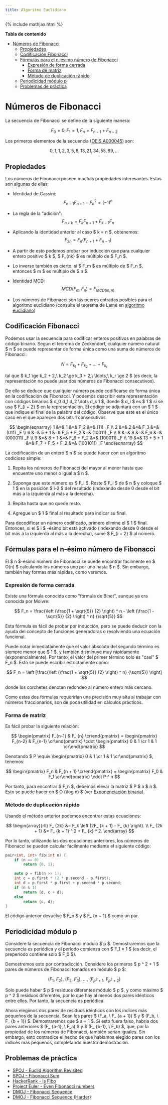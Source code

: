 ```yaml
---
title: Algoritmo Euclidiano
---
```

{% include mathjax.html %}

**Tabla de contenido**

- [Números de Fibonacci](#números-de-fibonacci)
  - [Propiedades](#propiedades)
  - [Codificación Fibonacci](#codificación-fibonacci)
  - [Fórmulas para el n-ésimo número de Fibonacci](#fórmulas-para-el-n-ésimo-número-de-fibonacci)
    - [Expresión de forma cerrada](#expresión-de-forma-cerrada)
    - [Forma de matriz](#forma-de-matriz)
    - [Método de duplicación rápido](#método-de-duplicación-rápido)
  - [Periodicidad módulo p](#periodicidad-módulo-p)
  - [Problemas de práctica](#problemas-de-práctica)

# Números de Fibonacci

La secuencia de Fibonacci se define de la siguiente manera:

$$ F_0 = 0, F_1 ​​= 1, F_n = F_{n-1} + F_{n-2} $$

Los primeros elementos de la secuencia ([OEIS A000045](http://oeis.org/A000045)) son:

$$ 0, 1, 1, 2, 3, 5, 8, 13, 21, 34, 55, 89, ... $$

## Propiedades

Los números de Fibonacci poseen muchas propiedades interesantes. Estas son algunas de ellas:

* Identidad de Cassini:
  $$ F_{n-1} F_{n + 1} - F_n ^ 2 = (-1) ^ n $$

* La regla de la "adición":
  $$ F_{n + k} = F_k F_{n + 1} + F_{k-1} F_n $$

* Aplicando la identidad anterior al caso $ k = n $, obtenemos:
  $$ F_{2n} = F_n (F_{n + 1} + F_{n-1}) $$

* A partir de esto podemos probar por inducción que para cualquier entero positivo $ k $, $ F_{nk} $ es múltiplo de $ F_n $.

* Lo inverso también es cierto: si $ F_m $ es múltiplo de $ F_n $, entonces $ m $ es múltiplo de $ n $.

* Identidad MCD:
  $$ MCD(F_m, F_n) = F_{MCD(m, n)} $$

* Los números de Fibonacci son las peores entradas posibles para el algoritmo euclidiano (consulte el teorema de Lamé en [algoritmo euclidiano](./algebra/fundamentos/algoritmo-euclidiano.html))

## Codificación Fibonacci

Podemos usar la secuencia para codificar enteros positivos en palabras de código binario. Según el teorema de Zeckendorf, cualquier número natural $ n $ se puede representar de forma única como una suma de números de Fibonacci:

$$ N = F_{k_1} + F_{k_2} + \ldots + F_{k_r} $$

tal que $ k_1 \ge k_2 + 2,\ k_2 \ge k_3 + 2,\ \ldots,\ k_r \ge 2 $ (es decir, la representación no puede usar dos números de Fibonacci consecutivos).

De ello se deduce que cualquier número puede codificarse de forma única en la codificación de Fibonacci.
Y podemos describir esta representación con códigos binarios $ d_0 d_1 d_2 \dots d_s 1 $, donde $ d_i $ es $ 1 $ si se usa $ F_{i + 2} $ en la representación.
El código se adjuntará con un $ 1 $ que indique el final de la palabra del código.
Observe que este es el único caso en el que aparecen dos bits 1 consecutivos.

$$ \begin{eqnarray}
1 &=& 1 &=& F_2 &=& (11) _F \\
2 &=& 2 &=& F_3 &=& (011) _F \\
6 &=& 5 + 1 &=& F_5 + F_2 &=& (10011) _F \\
8 &=& 8 &=& F_6 &=& (000011) _F \\
9 &=& 8 + 1 &=& F_6 + F_2 &=& (100011) _F \\
19 &=& 13 + 5 + 1 &=& F_7 + F_5 + F_2 &=& (1001011) _F
\end{eqnarray} $$

La codificación de un entero $ n $ se puede hacer con un algoritmo codicioso simple:

1. Repita los números de Fibonacci del mayor al menor hasta que encuentre uno menor o igual a $ n $.

2. Suponga que este número es $ F_i $. Reste $ F_i $ de $ n $ y coloque $ 1 $ en la posición $ i-2 $ del resultado (indexando desde 0 desde el bit más a la izquierda al más a la derecha).

3. Repita hasta que no quede resto.

4. Agregue un $ 1 $ final al resultado para indicar su final.

Para decodificar un número codificado, primero elimine el $ 1 $ final. Entonces, si el $ i $ -ésimo bit está activado (indexando desde 0 desde el bit más a la izquierda al más a la derecha), sume $ F_{i + 2} $ al número.

## Fórmulas para el n-ésimo número de Fibonacci

El $ n $-ésimo número de Fibonacci se puede encontrar fácilmente en $ O(n) $ calculando los números uno por uno hasta $ n $. Sin embargo, también hay formas más rápidas, como veremos.

### Expresión de forma cerrada

Existe una fórmula conocida como "fórmula de Binet", aunque ya era conocida por Moivre:

$$ F_n = \frac{\left (\frac{1 + \sqrt{5}} {2} \right) ^ n - \left (\frac{1 - \sqrt{5}} {2} \right) ^ n} {\sqrt{5}} $$

Esta fórmula es fácil de probar por inducción, pero se puede deducir con la ayuda del concepto de funciones generadoras o resolviendo una ecuación funcional.

Puede notar inmediatamente que el valor absoluto del segundo término es siempre menor que $ 1 $, y también disminuye muy rápidamente (exponencialmente). Por tanto, el valor del primer término solo es "casi" $ F_n $. Esto se puede escribir estrictamente como:

$$ F_n = \left [\frac{\left (\frac{1 + \sqrt{5}} {2} \right) ^ n} {\sqrt{5}} \right] $$

donde los corchetes denotan redondeo al número entero más cercano.

Como estas dos fórmulas requerirían una precisión muy alta al trabajar con números fraccionarios, son de poca utilidad en cálculos prácticos.

### Forma de matriz

Es fácil probar la siguiente relación:

$$ \begin{pmatrix} F_{n-1} & F_ {n} \cr\end{pmatrix} = \begin{pmatrix} F_{n-2} & F_{n-1} \cr\end{pmatrix} \cdot \begin{pmatrix} 0 & 1 \cr 1 & 1 \cr\end{pmatrix} $$

Denotando $ P \equiv \begin{pmatrix} 0 & 1 \cr 1 & 1 \cr\end{pmatrix} $, tenemos:

$$ \begin{pmatrix} F_n & F_{n + 1} \cr\end{pmatrix} = \begin{pmatrix} F_0 & F_1 \cr\end{pmatrix} \cdot P ^ n $$

Por tanto, para encontrar $ F_n $, debemos elevar la matriz $ P $ a $ n $. Esto se puede hacer en $ O (\log n) $ (ver [Exponenciación binaria](./algebra/fundamentos/exponenciacion-binaria.html)).

### Método de duplicación rápido

Usando el método anterior podemos encontrar estas ecuaciones:

$$ \begin{array}{rll}
    F_ {2k} &= F_k \left (2F_ {k + 1} - F_ {k} \right). \\
    F_ {2k + 1} &= F_ {k + 1} ^ 2 + F_ {k} ^ 2.
\end{array} $$

Por lo tanto, utilizando las dos ecuaciones anteriores, los números de Fibonacci se pueden calcular fácilmente mediante el siguiente código:

```cpp
pair<int, int> fib(int n) {
    if (n == 0)
        return {0, 1};

    auto p = fib(n >> 1);
    int c = p.first * (2 * p.second - p.first);
    int d = p.first * p.first + p.second * p.second;
    if (n & 1)
        return {d, c + d};
    else
        return {c, d};
}
```

El código anterior devuelve $ F_n $ y $ F_ {n + 1} $ como un par.

## Periodicidad módulo p

Considere la secuencia de Fibonacci módulo $ p $. Demostraremos que la secuencia es periódica y el período comienza con $ F_1 = 1 $ (es decir, el preperíodo contiene solo $ F_0 $).

Demostremos esto por contradicción. Considere los primeros $ p ^ 2 + 1 $ pares de números de Fibonacci tomados en módulo $ p $:

$$ (F_1, \ F_2), \ (F_2, \ F_3), \ \ldots, \ (F_ {p ^ 2 + 1}, \ F_ {p ^ 2 + 2}) $$

Solo puede haber $ p $ residuos diferentes módulo $ p $, y como máximo $ p ^ 2 $ residuos diferentes, por lo que hay al menos dos pares idénticos entre ellos. Por tanto, la secuencia es periódica.

Ahora elegimos dos pares de residuos idénticos con los índices más pequeños de la secuencia. Sean los pares $ (F_a, \ F_ {a + 1}) $ y $ (F_b, \ F_ {b + 1}) $. Demostraremos que $ a = 1 $. Si esto fuera falso, habría dos pares anteriores $ (F_ {a-1}, \ F_a) $ y $ (F_ {b-1}, \ F_b) $, que, por la propiedad de los números de Fibonacci, también serían iguales. Sin embargo, esto contradice el hecho de que habíamos elegido pares con los índices más pequeños, completando nuestra demostración.

## Problemas de práctica

* [SPOJ - Euclid Algorithm Revisited](http://www.spoj.com/problems/MAIN74/)
* [SPOJ - Fibonacci Sum](http://www.spoj.com/problems/FIBOSUM/)
* [HackerRank - Is Fibo](https://www.hackerrank.com/contests/codesprint5/challenges/is-fibo/problem)
* [Project Euler - Even Fibonacci numbers](https://www.hackerrank.com/contests/projecteuler/challenges/euler002/problem)
* [DMOJ - Fibonacci Sequence](https://dmoj.ca/problem/fibonacci)
* [DMOJ - Fibonacci Sequence (Harder)](https://dmoj.ca/problem/fibonacci2)
